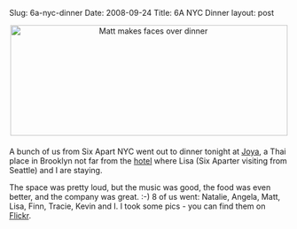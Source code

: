 Slug: 6a-nyc-dinner
Date: 2008-09-24
Title: 6A NYC Dinner
layout: post

<span class="mt-enclosure mt-enclosure-image" style="display: inline;"><img  alt="Matt makes faces over dinner" class="mt-image-center at-xid-6a010534988cd3970b0120a5b36c77970c " height="200" src="https://steveivy.typepad.com/.a/6a010534988cd3970b0120a5b36c77970c-pi" style="text-align: center; display: block; margin: 0 auto 20px;" width="500" /></span>

A bunch of us from Six Apart NYC went out to dinner tonight at [Joya](http://www.timeout.com/newyork/restaurants/cobble-hill/4197/joya), a Thai place in Brooklyn not far from the [hotel](http://redmonk.net/archives/2008/09/23/view-from-the-nu-hotel-brooklyn) where Lisa (Six Aparter visiting from Seattle) and I are staying.

The space was pretty loud, but the music was good, the food was even better, and the company was great. :-) 8 of us went: Natalie, Angela, Matt, Lisa, Finn, Tracie, Kevin and I. I took some pics - you can find them on [Flickr](http://flickr.com/photos/redmonk/sets/72157607459037208/).
